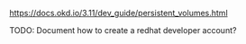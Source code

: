 https://docs.okd.io/3.11/dev_guide/persistent_volumes.html

TODO: Document how to create a redhat developer account?